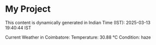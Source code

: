 # My Project

This content is dynamically generated in Indian Time (IST): 2025-03-13 19:40:44 IST


Current Weather in Coimbatore:
Temperature: 30.88 °C
Condition: haze
